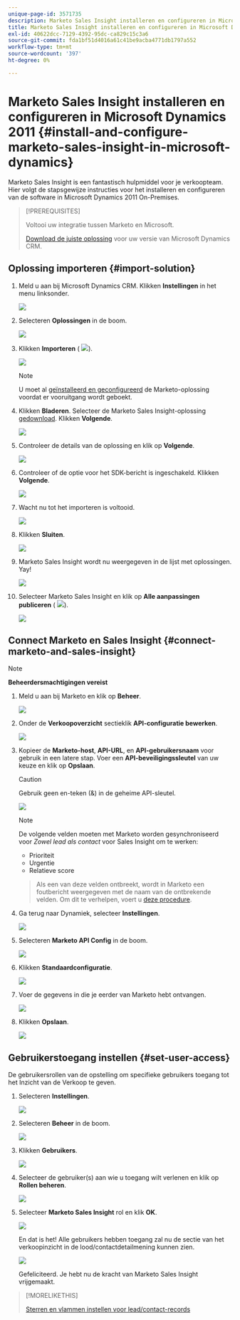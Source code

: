 ```yaml
---
unique-page-id: 3571735
description: Marketo Sales Insight installeren en configureren in Microsoft Dynamics 2011 - Marketo Docs - Productdocumentatie
title: Marketo Sales Insight installeren en configureren in Microsoft Dynamics 2011
exl-id: 40622dcc-7129-4392-95dc-ca829c15c3a6
source-git-commit: fda1bf51d4016a61c41be9acba4771db1797a552
workflow-type: tm+mt
source-wordcount: '397'
ht-degree: 0%

---
```


# Marketo Sales Insight installeren en configureren in Microsoft Dynamics 2011 {#install-and-configure-marketo-sales-insight-in-microsoft-dynamics}

Marketo Sales Insight is een fantastisch hulpmiddel voor je verkoopteam. Hier volgt de stapsgewijze instructies voor het installeren en configureren van de software in Microsoft Dynamics 2011 On-Premises.

>[!PREREQUISITES]
>
>Voltooi uw integratie tussen Marketo en Microsoft.
>
>[Download de juiste oplossing](/help/marketo/product-docs/marketo-sales-insight/msi-for-microsoft-dynamics/installing/download-the-marketo-sales-insight-solution-for-microsoft-dynamics.md) voor uw versie van Microsoft Dynamics CRM.

## Oplossing importeren {#import-solution}

1. Meld u aan bij Microsoft Dynamics CRM. Klikken **Instellingen** in het menu linksonder.

   ![](assets/image2015-5-4-10-3a39-3a44.png)

1. Selecteren **Oplossingen** in de boom.

   ![](assets/image2015-5-4-10-3a41-3a56.png)

1. Klikken **Importeren** ( ![](assets/image2015-5-4-10-3a45-3a44.png)).

   ![](assets/image2015-5-4-10-3a42-3a38.png)

   >[!NOTE]
   >
   >U moet al [geïnstalleerd en geconfigureerd](/help/marketo/product-docs/marketo-sales-insight/msi-for-microsoft-dynamics/installing/install-and-configure-marketo-sales-insight-in-microsoft-dynamics-2011.md) de Marketo-oplossing voordat er vooruitgang wordt geboekt.

1. Klikken **Bladeren**. Selecteer de Marketo Sales Insight-oplossing [gedownload](/help/marketo/product-docs/marketo-sales-insight/msi-for-microsoft-dynamics/installing/download-the-marketo-sales-insight-solution-for-microsoft-dynamics.md). Klikken **Volgende**.

   ![](assets/image2015-5-4-10-3a55-3a15.png)

1. Controleer de details van de oplossing en klik op **Volgende**.

   ![](assets/image2015-5-4-10-3a57-3a31.png)

1. Controleer of de optie voor het SDK-bericht is ingeschakeld. Klikken **Volgende**.

   ![](assets/image2015-5-4-11-3a43-3a37.png)

1. Wacht nu tot het importeren is voltooid.

   ![](assets/image2015-5-4-11-3a0-3a58.png)

1. Klikken **Sluiten**.

   ![](assets/crmhand.png)

1. Marketo Sales Insight wordt nu weergegeven in de lijst met oplossingen. Yay!

   ![](assets/image2015-5-4-11-3a2-3a37.png)

1. Selecteer Marketo Sales Insight en klik op **Alle aanpassingen publiceren** ( ![](assets/image2015-5-4-11-3a7-3a8.png)).

   ![](assets/image2015-5-4-11-3a8-3a27.png)

## Connect Marketo en Sales Insight  {#connect-marketo-and-sales-insight}

>[!NOTE]
>
>**Beheerdersmachtigingen vereist**

1. Meld u aan bij Marketo en klik op **Beheer**.

   ![](assets/image2014-12-12-9-3a6-3a50.png)

1. Onder de **Verkoopoverzicht** sectieklik **API-configuratie bewerken**.

   ![](assets/image2014-12-12-9-3a7-3a0.png)

1. Kopieer de **Marketo-host**, **API-URL**, en **API-gebruikersnaam** voor gebruik in een latere stap. Voer een **API-beveiligingssleutel** van uw keuze en klik op **Opslaan**.

   >[!CAUTION]
   >
   >Gebruik geen en-teken (&amp;) in de geheime API-sleutel.

   ![](assets/image2015-5-4-11-3a16-3a3.png)

   >[!NOTE]
   >
   >De volgende velden moeten met Marketo worden gesynchroniseerd voor _Zowel lead als contact_ voor Sales Insight om te werken:
   >
   >* Prioriteit
   >* Urgentie
   >* Relatieve score

   >
   >Als een van deze velden ontbreekt, wordt in Marketo een foutbericht weergegeven met de naam van de ontbrekende velden. Om dit te verhelpen, voert u [deze procedure](/help/marketo/product-docs/marketo-sales-insight/msi-for-microsoft-dynamics/setting-up-and-using/required-fields-for-syncing-marketo-with-dynamics.md).

1. Ga terug naar Dynamiek, selecteer **Instellingen**.

   ![](assets/image2015-5-4-10-3a39-3a44.png)

1. Selecteren **Marketo API Config** in de boom.

   ![](assets/image2015-5-4-11-3a22-3a41.png)

1. Klikken **Standaardconfiguratie**.

   ![](assets/image2015-5-4-11-3a26-3a10.png)

1. Voer de gegevens in die je eerder van Marketo hebt ontvangen.

   ![](assets/image2015-5-4-11-3a27-3a16.png)

1. Klikken **Opslaan**.

   ![](assets/image2015-5-4-11-3a28-3a13.png)

## Gebruikerstoegang instellen {#set-user-access}

De gebruikersrollen van de opstelling om specifieke gebruikers toegang tot het Inzicht van de Verkoop te geven.

1. Selecteren **Instellingen**.

   ![](assets/image2015-5-4-11-3a30-3a54.png)

1. Selecteren **Beheer** in de boom.

   ![](assets/image2015-5-4-11-3a31-3a39.png)

1. Klikken **Gebruikers**.

   ![](assets/image2015-5-4-11-3a32-3a25.png)

1. Selecteer de gebruiker(s) aan wie u toegang wilt verlenen en klik op **Rollen beheren**.

   ![](assets/image2015-5-4-11-3a35-3a8.png)

1. Selecteer **Marketo Sales Insight** rol en klik **OK**.

   ![](assets/image2015-5-4-11-3a36-3a59.png)

   En dat is het! Alle gebruikers hebben toegang zal nu de sectie van het verkoopinzicht in de lood/contactdetailmening kunnen zien.

   ![](assets/image2015-5-4-11-3a39-3a23.png)

   Gefeliciteerd. Je hebt nu de kracht van Marketo Sales Insight vrijgemaakt.

>[!MORELIKETHIS]
>
>[Sterren en vlammen instellen voor lead/contact-records](/help/marketo/product-docs/marketo-sales-insight/msi-for-microsoft-dynamics/setting-up-and-using/setting-up-stars-and-flames-for-lead-contact-records.md)
